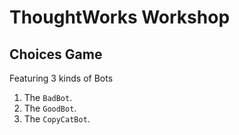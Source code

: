 # ThoughtWorks Workshop

## Choices Game

Featuring 3 kinds of Bots

1. The `BadBot`.
2. The `GoodBot`.
3. The `CopyCatBot`.
